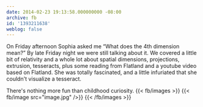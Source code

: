 ```yaml
---
date: 2014-02-23 19:13:58.000000000 -08:00
archive: fb
id: '1393211638'
weblog: false
---
```


On Friday afternoon Sophia asked me “What does the 4th dimension mean?” By late Friday night we were still talking about it. We covered a little bit of relativity and a whole lot about spatial dimensions, projections, extrusion, tesseracts, plus some reading from Flatland and a youtube video based on Flatland. She was totally fascinated, and a little infuriated that she couldn't visualize a tesseract.

There's nothing more fun than childhood curiosity.
{{< fb/images >}}
{{< fb/image src="image.jpg" />}}
{{< /fb/images >}}
